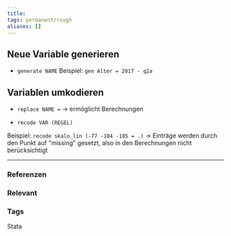 ```yaml
---
title: 
tags: permanent/rough
aliases: []
---
```


## Neue Variable generieren

- `generate NAME`
Beispiel: `gen Alter = 2017 - q2a`

## Variablen umkodieren

- `replace NAME =`  -> ermöglicht Berechnungen

- `recode VAR (REGEL)`

Beispiel: `recode skalo_lin (-77 -104 -105 = .)` -> Einträge werden durch den Punkt auf "missing" gesetzt, also in den Berechnungen nicht berücksichtigt

---
### Referenzen
### Relevant
### Tags
Stata
